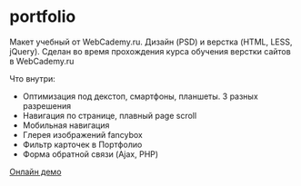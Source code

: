 # portfolio
Макет учебный от WebCademy.ru. Дизайн (PSD) и верстка (HTML, LESS, jQuery). Сделан во время прохождения курса обучения верстки сайтов в WebCademy.ru

Что внутри:
* Оптимизация под декстоп, смартфоны, планшеты. 3 разных разрешения
* Навигация по странице, плавный page scroll
* Мобильная навигация
* Глерея изображений fancybox
* Фильтр карточек в Портфолио
* Форма обратной связи (Ajax, PHP)

[Онлайн демо](http://project2019.zzz.com.ua/dz_portfolio/)
